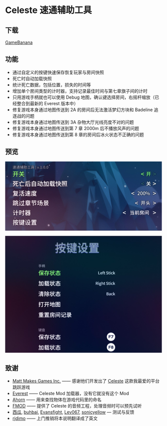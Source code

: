 ﻿# Celeste 速通辅助工具

## 下载
[GameBanana](https://gamebanana.com/tools/6597)

## 功能
- 通过自定义的按键快速保存恢复玩家与房间快照
- 死亡时自动加载快照
- 统计死亡数据，包括位置，损失的时间等
- 增加单个房间类型的计时器，支持记录最佳时间与第七章旗子间的计时
- 只用游戏手柄就也可以使用 Debug 地图，确认键选择房间，右摇杆缩放（已经整合到最新的 Everest 版本中）
- 修复游戏本身通过地图传送到 2A 的房间后无法激活梦幻方块和 Badeline 追逐战的问题
- 修复游戏本身通过地图传送到 3A 杂物大厅光线亮度不对的问题
- 修复游戏本身通过地图传送到第 7 章 2000m 后不播放风声的问题
- 修复游戏本身通过地图传送到第 8 章的房间后冰火状态不正确的问题

## 预览

![preview1_cn](./Preview/preview1_cn.jpg)

![preview2_cn](./Preview/preview2_cn.jpg)

## 致谢
- [Matt Makes Games Inc.](http://www.mattmakesgames.com/) —— 感谢他们开发出了 [Celeste](http://www.celestegame.com/) 这款我最爱的平台跳跃游戏
- [Everest](https://everestapi.github.io/) —— Celeste Mod 加载器，没有它就没有这个 Mod
- [Ahorn](https://github.com/CelestialCartographers/Ahorn) —— 用来查找物体在游戏代码里的命名
- [FMOD](https://www.fmod.com/) —— 提供了 Celeste 的音频工程，处理音频时可以预先试听
- [西瓜](https://space.bilibili.com/18705633), [buhbai](https://www.speedrun.com/user/buhbai), [Evansfight](https://www.speedrun.com/user/Evansfight), [Lev067](https://www.speedrun.com/user/Lev067), [sonicyellow](https://www.speedrun.com/user/sonicyellow) — 测试与反馈
- [rjdimo](https://space.bilibili.com/11670105) —— 上门推销将本说明翻译成了英文